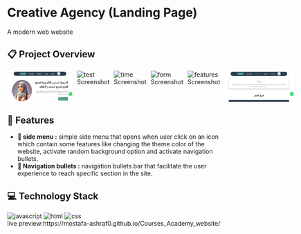 # Creative Agency (Landing Page)
A modern web website
## :clipboard: Project Overview
<div style = "display:flex; gap:10px;">
  <img src="images/home.PNG" alt="home" width="30%" height = "auto">
  <img src="images/test.PNG" alt="test Screenshot" width="32%" height = "auto">
  <img src="images/time.PNG" alt="time Screenshot" width="32%" height = "auto">
  <img src="images/form.PNG" alt="form Screenshot" width="32%" height = "auto">
  <img src="images/features.PNG" alt="features Screenshot" width="32%" height = "auto">
  <img src="images/about.PNG" alt="about Screenshot" width="32%" height = "auto">
</div>

## :sparkler: Features

  - **:iphone: side menu :** simple side menu that opens when user click on an icon which contain some features like changing the theme color of the website, activate random background option and activate navigation bullets.
  - **:iphone: Navigation bullets :** navigation bullets bar that facilitate the user experience to reach specific section in the site.


## :computer: Technology Stack
<div>
  <img src="https://raw.githubusercontent.com/marwin1991/profile-technology-icons/refs/heads/main/icons/javascript.png" alt="javascript" width="100px" height = "auto">
  <img src="https://raw.githubusercontent.com/marwin1991/profile-technology-icons/refs/heads/main/icons/html.png" alt="html" width="100px" height = "auto">
  <img src="https://raw.githubusercontent.com/marwin1991/profile-technology-icons/refs/heads/main/icons/css.png" alt="css" width="100px" height = "auto">
</div>
live preview:https://mostafa-ashraf0.github.io/Courses_Academy_website/
